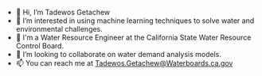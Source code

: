 - 👋 Hi, I’m Tadewos Getachew
- 👀 I’m interested in using machine learning techniques to solve water and environmental challenges.
- 🌱 I'm a Water Resource Engineer at the California State Water Resource Control Board.
- 💞️ I’m looking to collaborate on water demand analysis models.
- 📫 You can reach me at Tadewos.Getachew@Waterboards.ca.gov

<!---
Tadewos/Tadewos is a ✨ special ✨ repository because its `README.md` (this file) appears on your GitHub profile.
You can click the Preview link to take a look at your changes.
--->
